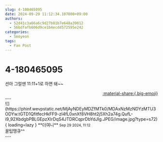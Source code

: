 ```yaml
---
slug: 4-180465095
date: 2024-09-29 11:12:34.107000+09:00
authors:
  - 52d41c3a66a6c9d27b81b7e648a39012
  - 56bdfafb606d9ce1b4ecdd572595e242
categories:
  - Seoyeon
tags:
  - Fan Post
---
```


# 4-180465095

<div class="post-container" markdown="1">
<div class="content-container md-sidebar__scrollwrap" markdown="1">

션아 그럴땐 11:11+1로 하면 돼~~

</div>
</div>

<div style="text-align: right;" markdown="1">
<a href="https://weverse.io/fromis9/fanpost/4-180465095" style="text-align: right;">:material-share:{.big-emoji}</a>
</div>
---

<div class="comments-container md-sidebar__scrollwrap" markdown="1">
<div class="comment" markdown="1">
<div class='id-container' markdown="1">
![](https://phinf.wevpstatic.net/MjAyNDEyMDZfMTk0/MDAxNzMzNDYzMTU3ODYw.tGTD1QfitfecHkFF9-zI4fL0xnXf8VH8ht2j5Xh2a74g.QufL-i9_92XbdgbPBLGEpzXIrDqS4JTDRCqprDbYdJIg.JPEG/image.jpg?type=s72){ loading=lazy }
**<span class="artist">더여니</span>** <small>Sep 29 2024, 11:12</small><br>
</div>
<div class='comment-body' markdown="1">
꿀팁땡큐^^
</div>
</div>
</div>
---
